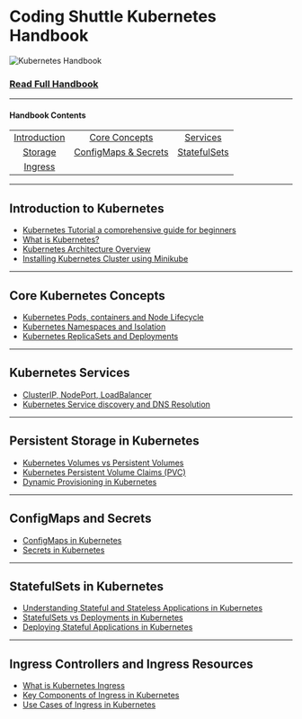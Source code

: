 # Coding Shuttle Kubernetes Handbook

![Kubernetes Handbook](https://www.codingshuttle.com/_next/static/media/header_image_spring_boot_launch.afb6f061.png)

### [Read Full Handbook](https://www.codingshuttle.com/kubernetes-handbook)

---

#### Handbook Contents

| | | |
|:---:|:---:|:---:|
| [Introduction](#introduction-to-kubernetes) | [Core Concepts](#core-kubernetes-concepts) | [Services](#kubernetes-services) |
| [Storage](#persistent-storage-in-kubernetes) | [ConfigMaps & Secrets](#configmaps-and-secrets) | [StatefulSets](#statefulsets-in-kubernetes) |
| [Ingress](#ingress-controllers-and-ingress-resources) | | |

---

## Introduction to Kubernetes
- [Kubernetes Tutorial a comprehensive guide for beginners](https://www.codingshuttle.com/kubernetes-handbook/kubernetes-tutorial-a-comprehensive-guide-for-beginners/)
- [What is Kubernetes?](https://www.codingshuttle.com/kubernetes-handbook/what-is-kubernetes/)
- [Kubernetes Architecture Overview](https://www.codingshuttle.com/kubernetes-handbook/kubernetes-architecture-overview/)
- [Installing Kubernetes Cluster using Minikube](https://www.codingshuttle.com/kubernetes-handbook/installing-kubernetes-cluster-using-minikube/)

---

## Core Kubernetes Concepts
- [Kubernetes Pods, containers and Node Lifecycle](https://www.codingshuttle.com/kubernetes-handbook/pods-containers-and-node-lifecycle/)
- [Kubernetes Namespaces and Isolation](https://www.codingshuttle.com/kubernetes-handbook/kubernetes-namespaces-and-isolation/)
- [Kubernetes ReplicaSets and Deployments](https://www.codingshuttle.com/kubernetes-handbook/kubernetes-replica-sets-and-deployments/)

---

## Kubernetes Services
- [ClusterIP, NodePort, LoadBalancer](https://www.codingshuttle.com/kubernetes-handbook/cluster-ip-node-port-load-balancer/)
- [Kubernetes Service discovery and DNS Resolution](https://www.codingshuttle.com/kubernetes-handbook/kubernetes-service-discovery-and-dns-resolution/)

---

## Persistent Storage in Kubernetes
- [Kubernetes Volumes vs Persistent Volumes](https://www.codingshuttle.com/kubernetes-handbook/kubernetes-volumes-vs-persistent-volumes/)
- [Kubernetes Persistent Volume Claims (PVC)](https://www.codingshuttle.com/kubernetes-handbook/kubernetes-persistent-volume-claims-pvc/)
- [Dynamic Provisioning in Kubernetes](https://www.codingshuttle.com/kubernetes-handbook/dynamic-provisioning-in-kubernetes/)

---

## ConfigMaps and Secrets
- [ConfigMaps in Kubernetes](https://www.codingshuttle.com/kubernetes-handbook/config-maps-in-kubernetes/)
- [Secrets in Kubernetes](https://www.codingshuttle.com/kubernetes-handbook/secrets-in-kubernetes/)

---

## StatefulSets in Kubernetes
- [Understanding Stateful and Stateless Applications in Kubernetes](https://www.codingshuttle.com/kubernetes-handbook/understanding-stateful-and-stateless-applications-in-kubernetes/)
- [StatefulSets vs Deployments in Kubernetes](https://www.codingshuttle.com/kubernetes-handbook/stateful-sets-vs-deployments-in-kubernetes/)
- [Deploying Stateful Applications in Kubernetes](https://www.codingshuttle.com/kubernetes-handbook/deploying-stateful-applications-in-kubernetes/)

---

## Ingress Controllers and Ingress Resources
- [What is Kubernetes Ingress](https://www.codingshuttle.com/kubernetes-handbook/what-is-kubernetes-ingress/)
- [Key Components of Ingress in Kubernetes](https://www.codingshuttle.com/kubernetes-handbook/key-components-of-ingress-in-kubernetes/)
- [Use Cases of Ingress in Kubernetes](https://www.codingshuttle.com/kubernetes-handbook/use-cases-of-ingress-in-kubernetes/)
